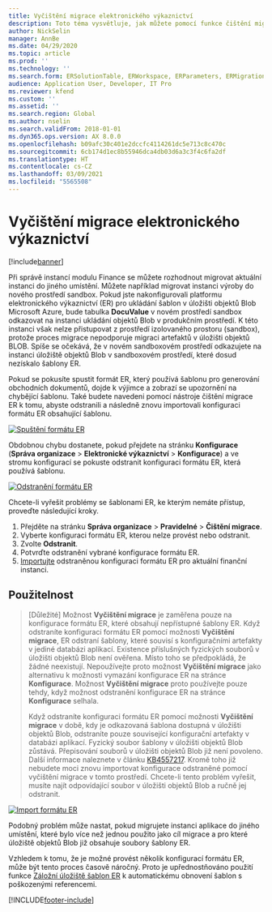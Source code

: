 ```yaml
---
title: Vyčištění migrace elektronického výkaznictví
description: Toto téma vysvětluje, jak můžete pomocí funkce čištění migrace ER vyřešit problémy se šablonami ER.
author: NickSelin
manager: AnnBe
ms.date: 04/29/2020
ms.topic: article
ms.prod: ''
ms.technology: ''
ms.search.form: ERSolutionTable, ERWorkspace, ERParameters, ERMigrationCleanup
audience: Application User, Developer, IT Pro
ms.reviewer: kfend
ms.custom: ''
ms.assetid: ''
ms.search.region: Global
ms.author: nselin
ms.search.validFrom: 2018-01-01
ms.dyn365.ops.version: AX 8.0.0
ms.openlocfilehash: b09afc30c401e2dccfc4114261dc5e713c8c470c
ms.sourcegitcommit: 6cb174d1ec8b55946dca4db03d6a3c3f4c6fa2df
ms.translationtype: HT
ms.contentlocale: cs-CZ
ms.lasthandoff: 03/09/2021
ms.locfileid: "5565508"
---
```

# <a name="er-migration-cleanup"></a>Vyčištění migrace elektronického výkaznictví 

[!include[banner](../includes/banner.md)]

Při správě instancí modulu Finance se můžete rozhodnout migrovat aktuální instanci do jiného umístění. Můžete například migrovat instanci výroby do nového prostředí sandbox. Pokud jste nakonfigurovali platformu elektronického výkaznictví (ER) pro ukládání šablon v úložišti objektů Blob Microsoft Azure, bude tabulka **DocuValue** v novém prostředí sandbox odkazovat na instanci ukládání objektů Blob v produkčním prostředí. K této instanci však nelze přistupovat z prostředí izolovaného prostoru (sandbox), protože proces migrace nepodporuje migraci artefaktů v úložišti objektů BLOB. Spíše se očekává, že v novém sandboxovém prostředí odkazujete na instanci úložiště objektů Blob v sandboxovém prostředí, které dosud nezískalo šablony ER.

Pokud se pokusíte spustit formát ER, který používá šablonu pro generování obchodních dokumentů, dojde k výjimce a zobrazí se upozornění na chybějící šablonu. Také budete navedeni pomocí nástroje čištění migrace ER k tomu, abyste odstranili a následně znovu importovali konfiguraci formátu ER obsahující šablonu.

[![Spuštění formátu ER](./media/er-migration-cleanup-run.png)](./media/er-migration-cleanup-run.png)

Obdobnou chybu dostanete, pokud přejdete na stránku **Konfigurace** (**Správa organizace** \> **Elektronické výkaznictví** \> **Konfigurace**) a ve stromu konfigurací se pokuste odstranit konfiguraci formátu ER, která používá šablonu.

[![Odstranění formátu ER](./media/er-migration-cleanup-delete.png)](./media/er-migration-cleanup-delete.png)

Chcete-li vyřešit problémy se šablonami ER, ke kterým nemáte přístup, proveďte následující kroky.

1.  Přejděte na stránku **Správa organizace** \> **Pravidelné** \> **Čištění migrace**.
2.  Vyberte konfiguraci formátu ER, kterou nelze provést nebo odstranit.
3.  Zvolte **Odstranit**.
4.  Potvrďte odstranění vybrané konfigurace formátu ER.
5.  [Importujte](download-electronic-reporting-configuration-lcs.md) odstraněnou konfiguraci formátu ER pro aktuální finanční instanci.

## <a name="applicability"></a>Použitelnost

> [Důležité] Možnost **Vyčištění migrace** je zaměřena pouze na konfigurace formátu ER, které obsahují nepřístupné šablony ER. Když odstraníte konfiguraci formátu ER pomocí možnosti **Vyčištění migrace**, ER odstraní šablony, které souvisí s konfiguračními artefakty v jediné databázi aplikací. Existence příslušných fyzických souborů v úložišti objektů Blob není ověřena. Místo toho se předpokládá, že žádné neexistují. Nepoužívejte proto možnost **Vyčištění migrace** jako alternativu k možnosti vymazání konfigurace ER na stránce **Konfigurace**. Možnost **Vyčištění migrace** proto používejte pouze tehdy, když možnost odstranění konfigurace ER na stránce **Konfigurace** selhala.
>
> Když odstraníte konfiguraci formátu ER pomocí možnosti **Vyčištění migrace** v době, kdy je odkazovaná šablona dostupná v úložišti objektů Blob, odstraníte pouze související konfigurační artefakty v databázi aplikací. Fyzický soubor šablony v úložišti objektů Blob zůstává. Přepisování souborů v úložišti objektů Blob již není povoleno. Další informace naleznete v článku [KB4557217](https://fix.lcs.dynamics.com/Issue/Details?kb=4557217). Kromě toho již nebudete moci znovu importovat konfigurace odstraněné pomocí vyčištění migrace v tomto prostředí. Chcete-li tento problém vyřešit, musíte najít odpovídající soubor v úložišti objektů Blob a ručně jej odstranit.

[![Import formátu ER](./media/er-migration-cleanup-import.png)](./media/er-migration-cleanup-import.png)

Podobný problém může nastat, pokud migrujete instanci aplikace do jiného umístění, které bylo více než jednou použito jako cíl migrace a pro které úložiště objektů Blob již obsahuje soubory šablony ER.

Vzhledem k tomu, že je možné provést několik konfigurací formátu ER, může být tento proces časově náročný. Proto je upřednostňováno použití funkce [Záložní úložiště šablon ER](er-backup-storage-templates.md) k automatickému obnovení šablon s poškozenými referencemi.


[!INCLUDE[footer-include](../../../includes/footer-banner.md)]